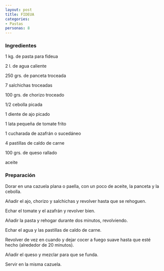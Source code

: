 ```yaml
---
layout: post
title: FIDEUA
categories:
- Pastas
personas: 8 
---
```

<h3>Ingredientes</h3>
1 kg. de pasta para fideua

2 l. de agua caliente

250 grs. de panceta troceada

7 salchichas troceadas

100 grs. de chorizo troceado

1/2 cebolla picada

1 diente de ajo picado

1 lata pequeña de tomate frito

1 cucharada de azafrán o sucedáneo

4 pastillas de caldo de carne

100 grs. de queso rallado

aceite

<h3>Preparación</h3>
Dorar en una cazuela plana o paella, con un poco de aceite, la panceta y la cebolla.

Añadir el ajo, chorizo y salchichas y revolver hasta que se rehoguen.

Echar el tomate y el azafrán y revolver bien.

Añadir la pasta y rehogar durante dos minutos, revolviendo.

Echar el agua y las pastillas de caldo de carne.

Revolver de vez en cuando y dejar cocer a fuego suave hasta que esté hecho (alrededor de 20 minutos).

Añadir el queso y mezclar para que se funda.

Servir en la misma cazuela.


